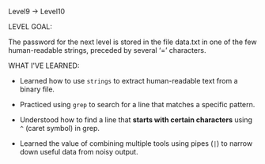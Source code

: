 Level9 -> Level10

LEVEL GOAL:

The password for the next level is stored in the file data.txt in one of the few human-readable strings, preceded by several ‘=’ characters.

WHAT I'VE LEARNED:

- Learned how to use `strings` to extract human-readable text from a binary file.
  
- Practiced using `grep` to search for a line that matches a specific pattern.
  
- Understood how to find a line that **starts with certain characters** using `^` (caret symbol) in grep.
  
- Learned the value of combining multiple tools using pipes (`|`) to narrow down useful data from noisy output.

  
